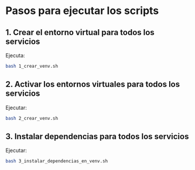 # Pasos para ejecutar los scripts

## 1. Crear el entorno virtual para todos los servicios

Ejecuta:

```bash
bash 1_crear_venv.sh
```

## 2. Activar los entornos virtuales para todos los servicios

Ejecutar:

```bash
bash 2_crear_venv.sh
```

## 3. Instalar dependencias para todos los servicios

Ejecutar:

```bash
bash 3_instalar_dependencias_en_venv.sh
```
